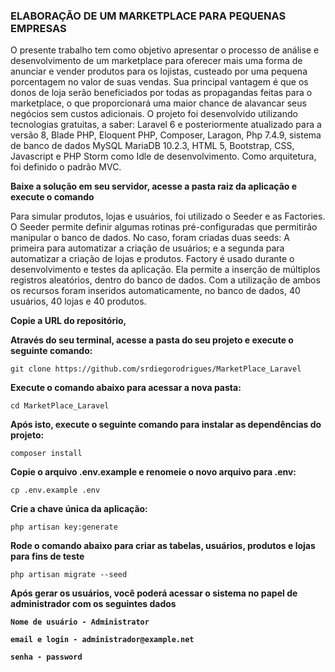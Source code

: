 ### ELABORAÇÃO DE UM MARKETPLACE PARA PEQUENAS EMPRESAS

O presente trabalho tem como objetivo apresentar o processo de análise e desenvolvimento de um marketplace para oferecer mais uma forma de anunciar e vender produtos para os lojistas, custeado por uma pequena porcentagem no valor de suas vendas. Sua principal vantagem é que os donos de loja serão beneficiados por todas as propagandas feitas para o marketplace, o que proporcionará uma maior chance de alavancar seus negócios sem custos adicionais. 
O projeto foi  desenvolvido utilizando tecnologias gratuitas, a saber: Laravel 6 e posteriormente atualizado para a versão 8, Blade PHP, Eloquent PHP, Composer, Laragon, Php 7.4.9, sistema de banco de dados MySQL MariaDB 10.2.3, HTML 5, Bootstrap, CSS, Javascript e  PHP Storm como Idle de desenvolvimento. Como arquitetura, foi definido o padrão MVC.


**Baixe a solução em seu servidor, acesse a pasta raiz da aplicação e execute o comando**

Para simular produtos, lojas e usuários, foi utilizado o Seeder e as Factories. 
O Seeder permite definir algumas rotinas pré-configuradas que permitirão manipular o banco de dados. No caso, foram criadas duas seeds: A primeira para automatizar a criação de usuários; e a segunda para automatizar a criação de lojas e produtos.
Factory é usado durante o desenvolvimento e testes da aplicação. Ela permite a inserção de múltiplos registros aleatórios, dentro do banco de dados.
Com a utilização de ambos os recursos foram inseridos automaticamente, no banco de dados, 40 usuários, 40 lojas e 40 produtos.


**Copie a URL do repositório,** 

**Através do seu terminal, acesse a pasta do seu projeto e execute o seguinte comando:**

`git clone https://github.com/srdiegorodrigues/MarketPlace_Laravel`

**Execute o comando abaixo para acessar a nova pasta:**

 `cd MarketPlace_Laravel`

**Após isto, execute o seguinte comando para instalar as dependências do projeto:**

 `composer install`

**Copie o arquivo .env.example e renomeie o novo arquivo para .env:**

`cp .env.example .env`

**Crie a chave única da aplicação:**

`php artisan key:generate`

**Rode o comando abaixo para criar as tabelas, usuários, produtos e lojas para fins de teste**

`php artisan migrate --seed`

**Após gerar os usuários, você poderá acessar o sistema no papel de administrador com os seguintes dados**

**`Nome de usuário - Administrator`**

**`email e login - administrador@example.net`**

**`senha - password`**
